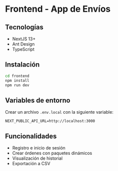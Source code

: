 
# Frontend - App de Envíos

## Tecnologías
- NextJS 13+
- Ant Design
- TypeScript

## Instalación

```bash
cd frontend
npm install
npm run dev
```

## Variables de entorno

Crear un archivo `.env.local` con la siguiente variable:

```
NEXT_PUBLIC_API_URL=http://localhost:3000
```

## Funcionalidades

- Registro e inicio de sesión
- Crear órdenes con paquetes dinámicos
- Visualización de historial
- Exportación a CSV
